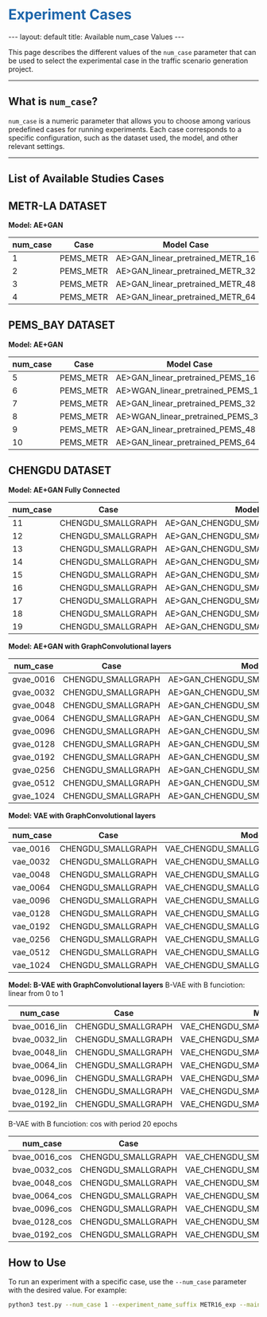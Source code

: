 <h1 style="color:#1d66ab;">Experiment Cases</h1>
---
layout: default
title: Available num_case Values
---

This page describes the different values of the <code>num_case</code> parameter that can be used to select the experimental case in the traffic scenario generation project.

---

## What is `num_case`?

`num_case` is a numeric parameter that allows you to choose among various predefined cases for running experiments. Each case corresponds to a specific configuration, such as the dataset used, the model, and other relevant settings.

---

## List of Available Studies Cases


## METR-LA DATASET
**Model: AE+GAN**

| num_case | Case      | Model Case                          |
|-----|-----------|-----------------------------------|
| 1   | PEMS_METR | AE>GAN_linear_pretrained_METR_16  |
| 2   | PEMS_METR | AE>GAN_linear_pretrained_METR_32  |
| 3   | PEMS_METR | AE>GAN_linear_pretrained_METR_48  |
| 4   | PEMS_METR | AE>GAN_linear_pretrained_METR_64  |


## PEMS_BAY DATASET

**Model: AE+GAN**

| num_case | Case      | Model Case                          |
|-----|-----------|-----------------------------------|
| 5   | PEMS_METR | AE>GAN_linear_pretrained_PEMS_16  |
| 6   | PEMS_METR | AE>WGAN_linear_pretrained_PEMS_16 |
| 7   | PEMS_METR | AE>GAN_linear_pretrained_PEMS_32  |
| 8   | PEMS_METR | AE>WGAN_linear_pretrained_PEMS_32 |
| 9   | PEMS_METR | AE>GAN_linear_pretrained_PEMS_48  |
| 10  | PEMS_METR | AE>GAN_linear_pretrained_PEMS_64  |

## CHENGDU DATASET

**Model: AE+GAN Fully Connected**

| num_case | Case      | Model Case                          |
|-------|-------------------|---------------------------------------|
| 11    | CHENGDU_SMALLGRAPH| AE>GAN_CHENGDU_SMALLGRAPH_16_A_linear |
| 12    | CHENGDU_SMALLGRAPH| AE>GAN_CHENGDU_SMALLGRAPH_32_A_linear |
| 13    | CHENGDU_SMALLGRAPH| AE>GAN_CHENGDU_SMALLGRAPH_48_A_linear |
| 14    | CHENGDU_SMALLGRAPH| AE>GAN_CHENGDU_SMALLGRAPH_64_A_linear |
| 15    | CHENGDU_SMALLGRAPH| AE>GAN_CHENGDU_SMALLGRAPH_96_A_linear |
| 16    | CHENGDU_SMALLGRAPH| AE>GAN_CHENGDU_SMALLGRAPH_128_A_linear|
| 17    | CHENGDU_SMALLGRAPH| AE>GAN_CHENGDU_SMALLGRAPH_192_A_linear|
| 18    | CHENGDU_SMALLGRAPH| AE>GAN_CHENGDU_SMALLGRAPH_256_A_linear|
| 19    | CHENGDU_SMALLGRAPH| AE>GAN_CHENGDU_SMALLGRAPH_512_A_linear|

**Model: AE+GAN with GraphConvolutional layers**

| num_case | Case      | Model Case                          |
|-------|-------------------|---------------------------------------|
| gvae_0016 | CHENGDU_SMALLGRAPH | AE>GAN_CHENGDU_SMALLGRAPH_16_A_graph  |
| gvae_0032 | CHENGDU_SMALLGRAPH | AE>GAN_CHENGDU_SMALLGRAPH_32_A_graph  |
| gvae_0048 | CHENGDU_SMALLGRAPH | AE>GAN_CHENGDU_SMALLGRAPH_48_A_graph  |
| gvae_0064 | CHENGDU_SMALLGRAPH | AE>GAN_CHENGDU_SMALLGRAPH_64_A_graph  |
| gvae_0096 | CHENGDU_SMALLGRAPH | AE>GAN_CHENGDU_SMALLGRAPH_96_A_graph  |
| gvae_0128 | CHENGDU_SMALLGRAPH | AE>GAN_CHENGDU_SMALLGRAPH_128_A_graph |
| gvae_0192 | CHENGDU_SMALLGRAPH | AE>GAN_CHENGDU_SMALLGRAPH_192_A_graph |
| gvae_0256 | CHENGDU_SMALLGRAPH | AE>GAN_CHENGDU_SMALLGRAPH_256_A_graph |
| gvae_0512 | CHENGDU_SMALLGRAPH | AE>GAN_CHENGDU_SMALLGRAPH_512_A_graph |
| gvae_1024 | CHENGDU_SMALLGRAPH | AE>GAN_CHENGDU_SMALLGRAPH_1024_A_graph|

**Model: VAE with GraphConvolutional layers**

| num_case | Case      | Model Case                          |
|-------|-------------------|---------------------------------------|
| vae_0016 | CHENGDU_SMALLGRAPH | VAE_CHENGDU_SMALLGRAPH_16_A_graph_kl_fix  |
| vae_0032 | CHENGDU_SMALLGRAPH | VAE_CHENGDU_SMALLGRAPH_32_A_graph_kl_fix  |
| vae_0048 | CHENGDU_SMALLGRAPH | VAE_CHENGDU_SMALLGRAPH_48_A_graph_kl_fix  |
| vae_0064 | CHENGDU_SMALLGRAPH | VAE_CHENGDU_SMALLGRAPH_64_A_graph_kl_fix  |
| vae_0096 | CHENGDU_SMALLGRAPH | VAE_CHENGDU_SMALLGRAPH_96_A_graph_kl_fix  |
| vae_0128 | CHENGDU_SMALLGRAPH | VAE_CHENGDU_SMALLGRAPH_128_A_graph_kl_fix |
| vae_0192 | CHENGDU_SMALLGRAPH | VAE_CHENGDU_SMALLGRAPH_192_A_graph_kl_fix |
| vae_0256 | CHENGDU_SMALLGRAPH | VAE_CHENGDU_SMALLGRAPH_256_A_graph_kl_fix |
| vae_0512 | CHENGDU_SMALLGRAPH | VAE_CHENGDU_SMALLGRAPH_512_A_graph_kl_fix |
| vae_1024 | CHENGDU_SMALLGRAPH | VAE_CHENGDU_SMALLGRAPH_1024_A_graph_kl_fix|

**Model: B-VAE with GraphConvolutional layers**
B-VAE with B funciotion: linear from 0 to 1

| num_case | Case      | Model Case                          |
|-------|-------------------|---------------------------------------|
| bvae_0016_lin | CHENGDU_SMALLGRAPH | VAE_CHENGDU_SMALLGRAPH_16_A_graph_kl_lin   |
| bvae_0032_lin | CHENGDU_SMALLGRAPH | VAE_CHENGDU_SMALLGRAPH_32_A_graph_kl_lin   |
| bvae_0048_lin | CHENGDU_SMALLGRAPH | VAE_CHENGDU_SMALLGRAPH_48_A_graph_kl_lin   |
| bvae_0064_lin | CHENGDU_SMALLGRAPH | VAE_CHENGDU_SMALLGRAPH_64_A_graph_kl_lin   |
| bvae_0096_lin | CHENGDU_SMALLGRAPH | VAE_CHENGDU_SMALLGRAPH_96_A_graph_kl_lin   |
| bvae_0128_lin | CHENGDU_SMALLGRAPH | VAE_CHENGDU_SMALLGRAPH_128_A_graph_kl_lin  |
| bvae_0192_lin | CHENGDU_SMALLGRAPH | VAE_CHENGDU_SMALLGRAPH_192_A_graph_kl_lin  |

B-VAE with B funciotion: cos with period 20 epochs

| num_case | Case      | Model Case                          |
|-------|-------------------|---------------------------------------|
| bvae_0016_cos | CHENGDU_SMALLGRAPH | VAE_CHENGDU_SMALLGRAPH_16_A_graph_kl_cos  |
| bvae_0032_cos | CHENGDU_SMALLGRAPH | VAE_CHENGDU_SMALLGRAPH_32_A_graph_kl_cos  |
| bvae_0048_cos | CHENGDU_SMALLGRAPH | VAE_CHENGDU_SMALLGRAPH_48_A_graph_kl_cos  |
| bvae_0064_cos | CHENGDU_SMALLGRAPH | VAE_CHENGDU_SMALLGRAPH_64_A_graph_kl_cos  |
| bvae_0096_cos | CHENGDU_SMALLGRAPH | VAE_CHENGDU_SMALLGRAPH_96_A_graph_kl_cos  |
| bvae_0128_cos | CHENGDU_SMALLGRAPH | VAE_CHENGDU_SMALLGRAPH_128_A_graph_kl_cos |
| bvae_0192_cos | CHENGDU_SMALLGRAPH | VAE_CHENGDU_SMALLGRAPH_192_A_graph_kl_cos |


## How to Use

To run an experiment with a specific case, use the `--num_case` parameter with the desired value. For example:

```bash
python3 test.py --num_case 1 --experiment_name_suffix METR16_exp --main_folder experiments --repeat 5 --optimization yes --load_model no --train_models yes